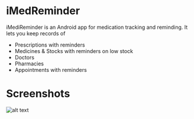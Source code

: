 iMedReminder
============

iMediReminder is an Android app for medication tracking and reminding. It lets you keep records of
- Prescriptions with reminders
- Medicines & Stocks with reminders on low stock
- Doctors
- Pharmacies
- Appointments with reminders

Screenshots
===========

![alt text](https://raw.githubusercontent.com/sharafat/iMedReminder/master/Screenshots.png "iMedReminder Screenshots")
